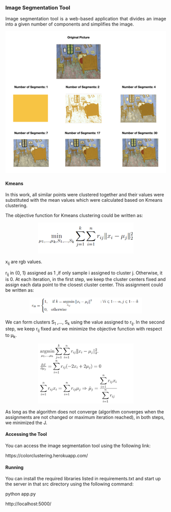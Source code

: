 ### Image Segmentation Tool 
<p align = "justify">
Image segmentation tool is a web-based application that divides an image into a given number of components and simplifies the image. 
</p>
<p align = "center">
	<img src = "https://raw.githubusercontent.com/rojinnew/image_segmentation/master/images/segments2.png" width=600>
</p>

#### Kmeans 
In this work, all similar points were clustered together and their values were substituted with the mean values which were calculated based on Kmeans clustering.
<p>
The objective function for Kmeans clustering could be written as:
</p>
<p align = "center">
	<img src = "https://raw.githubusercontent.com/rojinnew/image_segmentation/master/images/f1.png" width=300>
</p>
<p>
x<sub>ij</sub> are rgb values.
</p>
r<sub>ij</sub> in {0, 1} assigned as 1 ,if only sample i assigned to cluster j. Otherwise, it is 0.  At each iteration, in the first step, we keep the cluster centers fixed and assign each data point to the closest cluster center. This assignment could be written as:

<p align = "center">
	<img src = "https://raw.githubusercontent.com/rojinnew/image_segmentation/master/images/f2.png" width="70%">
</p>

We can form clusters S<sub>1</sub> ,..., S<sub>k</sub> using the value assigned to r<sub>ij</sub>.
In the second step, we keep r<sub>ij</sub> fixed and we minimize the objective function with respect to &mu;<sub>k</sub>.
<p align = "center">
	<img src = "https://raw.githubusercontent.com/rojinnew/image_segmentation/master/images/f3.png" width=300>
</p>
As long as the algorithm does not converge (algorithm converges when the assignments are not changed or maximum iteration reached), in both steps, we minimized the J.

#### Accessing the Tool 
<p>
You can access the image segmentation tool using the following link:
</p>
<p align = "left">
https://colorclustering.herokuapp.com/
</p>
 
#### Running
You can install the required libraries listed in requirements.txt and start up the server in that src directory using the following command: 
 
python app.py 
 
http://localhost:5000/

